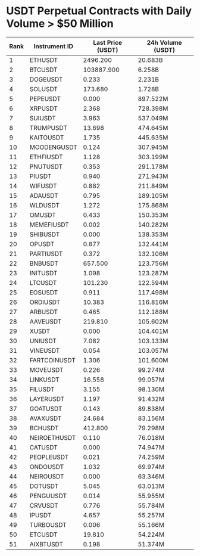 # USDT Perpetual Contracts with Daily Volume > $50 Million

| Rank | Instrument ID | Last Price (USDT) | 24h Volume (USDT) |
|------|---------------|-------------------|-------------------|
| 1 | ETHUSDT | 2496.200 | 20.683B |
| 2 | BTCUSDT | 103887.900 | 6.258B |
| 3 | DOGEUSDT | 0.233 | 2.231B |
| 4 | SOLUSDT | 173.680 | 1.728B |
| 5 | PEPEUSDT | 0.000 | 897.522M |
| 6 | XRPUSDT | 2.368 | 728.398M |
| 7 | SUIUSDT | 3.963 | 537.049M |
| 8 | TRUMPUSDT | 13.698 | 474.645M |
| 9 | KAITOUSDT | 1.735 | 445.635M |
| 10 | MOODENGUSDT | 0.124 | 307.945M |
| 11 | ETHFIUSDT | 1.128 | 303.199M |
| 12 | PNUTUSDT | 0.353 | 291.178M |
| 13 | PIUSDT | 0.940 | 271.943M |
| 14 | WIFUSDT | 0.882 | 211.849M |
| 15 | ADAUSDT | 0.795 | 189.105M |
| 16 | WLDUSDT | 1.272 | 175.868M |
| 17 | OMUSDT | 0.433 | 150.353M |
| 18 | MEMEFIUSDT | 0.002 | 140.282M |
| 19 | SHIBUSDT | 0.000 | 138.353M |
| 20 | OPUSDT | 0.877 | 132.441M |
| 21 | PARTIUSDT | 0.372 | 132.106M |
| 22 | BNBUSDT | 657.500 | 123.756M |
| 23 | INITUSDT | 1.098 | 123.287M |
| 24 | LTCUSDT | 101.230 | 122.594M |
| 25 | EOSUSDT | 0.911 | 117.498M |
| 26 | ORDIUSDT | 10.383 | 116.816M |
| 27 | ARBUSDT | 0.465 | 112.188M |
| 28 | AAVEUSDT | 219.810 | 105.602M |
| 29 | XUSDT | 0.000 | 104.401M |
| 30 | UNIUSDT | 7.082 | 103.133M |
| 31 | VINEUSDT | 0.054 | 103.057M |
| 32 | FARTCOINUSDT | 1.306 | 101.600M |
| 33 | MOVEUSDT | 0.226 | 99.274M |
| 34 | LINKUSDT | 16.558 | 99.057M |
| 35 | FILUSDT | 3.155 | 98.130M |
| 36 | LAYERUSDT | 1.197 | 91.432M |
| 37 | GOATUSDT | 0.143 | 89.838M |
| 38 | AVAXUSDT | 24.684 | 83.156M |
| 39 | BCHUSDT | 412.800 | 79.298M |
| 40 | NEIROETHUSDT | 0.110 | 76.018M |
| 41 | CATUSDT | 0.000 | 74.947M |
| 42 | PEOPLEUSDT | 0.021 | 74.259M |
| 43 | ONDOUSDT | 1.032 | 69.974M |
| 44 | NEIROUSDT | 0.000 | 63.346M |
| 45 | DOTUSDT | 5.045 | 63.013M |
| 46 | PENGUUSDT | 0.014 | 55.955M |
| 47 | CRVUSDT | 0.776 | 55.784M |
| 48 | IPUSDT | 4.657 | 55.257M |
| 49 | TURBOUSDT | 0.006 | 55.166M |
| 50 | ETCUSDT | 19.810 | 54.224M |
| 51 | AIXBTUSDT | 0.198 | 51.374M |
